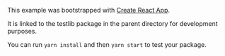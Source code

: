 This example was bootstrapped with [Create React App](https://github.com/facebook/create-react-app).

It is linked to the testlib package in the parent directory for development purposes.

You can run `yarn install` and then `yarn start` to test your package.
